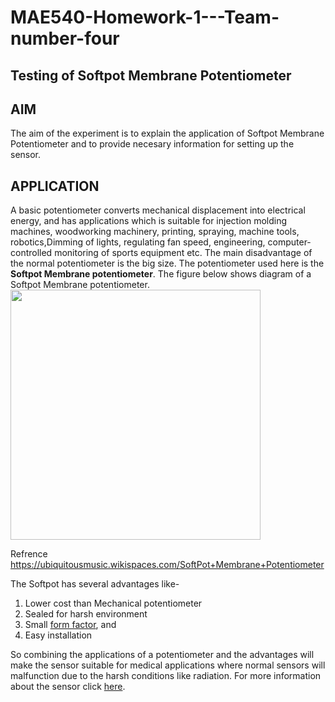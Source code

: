 # MAE540-Homework-1---Team-number-four
Testing of Softpot Membrane Potentiometer
--
## AIM
The aim of the experiment is to explain the application of Softpot Membrane Potentiometer and to provide necesary information for setting up the sensor.

## APPLICATION
A basic potentiometer converts mechanical displacement into electrical energy, and has applications which is suitable for injection molding machines, woodworking machinery, printing, spraying, machine tools, robotics,Dimming of lights, regulating fan speed, engineering, computer-controlled monitoring of sports equipment etc. The main disadvantage of the normal potentiometer is the big size. The potentiometer used here is the **Softpot Membrane potentiometer**. The figure below shows diagram of a Softpot Membrane potentiometer.
<img src="https://ubiquitousmusic.wikispaces.com/file/view/softpotbent.png/381391302/softpotbent.png" style="height: 400px;"/>

Refrence https://ubiquitousmusic.wikispaces.com/SoftPot+Membrane+Potentiometer
 
 The Softpot has several advantages like-
 
 1. Lower cost than Mechanical potentiometer
 2. Sealed for harsh environment
 3. Small [form factor][1], and 
 4. Easy installation

So combining the applications of a potentiometer and the advantages will make the sensor suitable for medical applications where normal sensors will malfunction due to the harsh conditions like radiation.
For more information about the sensor click [here][2].

[1]: https://www.google.com/webhp?sourceid=chrome-instant&ion=1&espv=2&ie=UTF-8#q=form+factor
[2]: https://www.sparkfun.com/datasheets/Sensors/Flex/SoftPot.pdf
